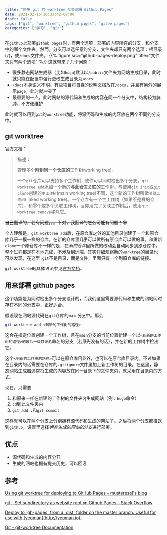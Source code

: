 ```yaml
---
title: "使用 git 的 worktree 功能部署 Github Pages"
date: 2021-02-16T16:33:42+08:00
draft: false
tags: ["git", "worktree", "github pages", "gitee pages"]
categories: ["学习", "git"]
---
```


在`github`上部署`github pages`时，有两个选项：部署的内容所在的分支，和分支中的哪个文件夹。然而，分支可以选任意的分支，文件夹却只有两个选项：根目录(`/`)，或`/docs`文件夹。
{{% figure src="github-pages-deploy.png" title="文件夹只有两个选项" %}}
这就带来了几个问题：
- 很多静态网站生成器（比如`hugo`)默认以`/public`文件夹为网站生成目录，此时就只能在配置中强行更改生成目录为`/docs`
- `/docs`本身语义不明。有些项目将自身的说明文档放在`/docs`，并且有另外的展示`page`，此时就冲突了
- 最重要的一点，此时网站的源代码和生成的内容在同一个分支中，结构较为臃肿，不方便维护

此时就可以用到`git`的`worktree`功能，将源代码和生成的内容放在两个不同的分支中。

## git worktree
官方文档：
> 描述：
> 
> 管理多个**附到同一个仓库的**工作树(working tree)。
> 
> 一个`git`仓库可以支持多个工作树，使你可以同时检出多个分支。`git worktree add`添加一个新的**与此仓库关联的**工作树。与使用`git init`或`git clone`创建的`主工作树`(main working tree)不同，这个新的工作树叫做`关联工作树`(linked working tree)。一个仓库有一个主工作树（如果不是裸的仓库），和零个或多个关联工作树。当你用完了关联工作树后，使用`git worktree remove`移除它。

~~自己翻译的，若有问题。。。不对，我翻译的怎么可能有问题！:sunglasses:~~

个人理解是，`git worktree add`后，在原仓库之外的其他目录创建了一个和原仓库几乎一模一样的仓库，在新的仓库里几乎可以做所有原仓库可以做的事。和重新`clone`一个原仓库不一样的是，在*新的仓库*里所做的改动会自动同步到原仓库中，整个过程都是在本地完成，不涉及到远端。其实仔细观察新的`worktree`的目录也可以发现，在这里`.git`不是目录，而是文件，里面只有一个到原仓库的链接。

`git worktree`的具体语法参见[官方文档](https://git-scm.com/docs/git-worktree)。

## 用来部署 github pages
这个功能是为同时检出多个分支设计的，而我们这里需要源代码和生成的网站同时存在不同的分支中，正好适合。

假设现在网站源代码在`git`仓库的`main`分支中。那么
```bash
git worktree add <到新的工作树的路径>
```
这会在指定位置创建一个工作树，且在`main`分支的当前位置新建一个以`<到新的工作树的路径>的最后一级目录名`命名的分支（若原先没有的话），并在新的工作树中检出它。

这个`<到新的工作树的路径>`可以在原仓库目录外，也可以在原仓库目录内。不过如果在目录内的话需要在仓库的`.gitignore`文件里加上新工作树的目录。在这里，静态网站生成器通常将生成的内容放在同一目录下的文件夹内，就采用在目录内的方式。

现在，只需要
1. 和原来一样在新建的工作树的文件夹内生成网站（例：`hugo`命令）
2. `cd`到此文件夹内
3. `git add .`和`git commit`

这样就可以在两个分支上分别拥有源代码和生成的网站了。之后将两个分支都推送到`github`，设置里选择*拥有生成的网站的分支*进行部署。

## 优点
- 源代码和生成的内容分开
- 生成的网站也拥有提交历史，可以回滚

## 参考
[Using git worktree for deploying to GitHub Pages – musteresel's blog](https://musteresel.github.io/posts/2018/01/git-worktree-for-deploying.html)

[git - Set subdirectory as website root on Github Pages - Stack Overflow](https://stackoverflow.com/questions/36782467/set-subdirectory-as-website-root-on-github-pages)

[Deploy to \`gh-pages\` from a \`dist\` folder on the master branch. Useful for use with \[yeoman\](http://yeoman.io).](https://gist.github.com/cobyism/4730490)

[Git - git-worktree Documentation](https://git-scm.com/docs/git-worktree)